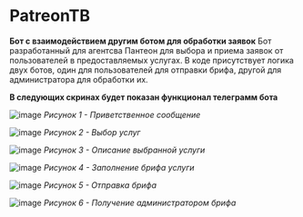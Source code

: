 # PatreonTB
**Бот с взаимодействием другим ботом для обработки заявок**
Бот разработанный для агентсва Пантеон для выбора и приема заявок от пользователей в предоставляемых услугах. В коде присутствует логика двух ботов, один для пользователей для отправки брифа, другой для администратора для обработки их.

**В следующих скринах будет показан функционал телеграмм бота**

![image](https://github.com/user-attachments/assets/8cf8374b-68c7-4954-a0be-7ec869c745f2)
                    *Рисунок 1 - Приветственное сообщение*

![image](https://github.com/user-attachments/assets/b49cc782-d2dd-4d76-b549-98a1360414f8)
                    *Рисунок 2 - Выбор услуг*

![image](https://github.com/user-attachments/assets/ab9d430c-ea34-4263-b1b1-59c513802976)
                    *Рисунок 3 - Описание выбранной услуги*

![image](https://github.com/user-attachments/assets/71e214c2-5e2d-4a89-85ee-adc69e24e2e3)
                    *Рисунок 4 - Заполнение брифа услуги*

![image](https://github.com/user-attachments/assets/2110cbf4-bd6e-4ece-94c0-c85a72098fb0)
                    *Рисунок 5 - Отправка брифа*

![image](https://github.com/user-attachments/assets/c4a92e3f-8b17-4bf3-b821-77f5dbf12b77)
                    *Рисунок 6 - Получение администратором брифа* 
